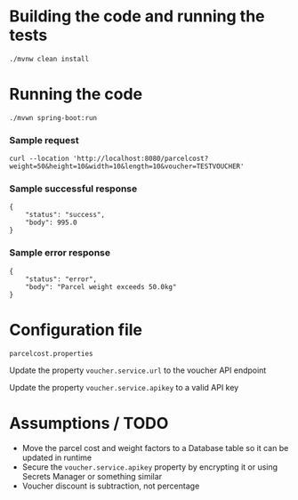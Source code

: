 # Building the code and running the tests
```
./mvnw clean install
```

# Running the code
```
./mvwn spring-boot:run
```

### Sample request
```
curl --location 'http://localhost:8080/parcelcost?weight=50&height=10&width=10&length=10&voucher=TESTVOUCHER'
```

### Sample successful response
```
{
    "status": "success",
    "body": 995.0
}
```

### Sample error response
```
{
    "status": "error",
    "body": "Parcel weight exceeds 50.0kg"
}
```

# Configuration file
```
parcelcost.properties
```

Update the property `voucher.service.url` to the voucher API endpoint

Update the property `voucher.service.apikey` to a valid API key


# Assumptions / TODO
- Move the parcel cost and weight factors to a Database table so it can be updated in runtime
- Secure the `voucher.service.apikey` property by encrypting it or using Secrets Manager or something similar
- Voucher discount is subtraction, not percentage